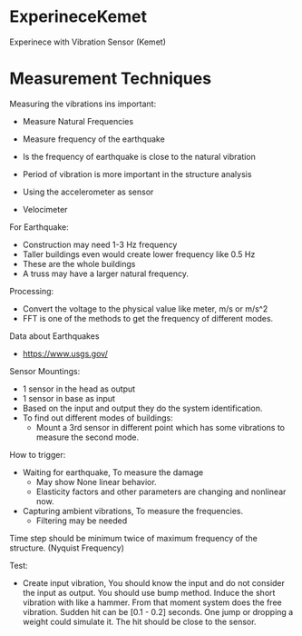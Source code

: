 # ExperineceKemet
Experinece with Vibration Sensor (Kemet)

# Measurement Techniques
Measuring the vibrations ins important:
- Measure Natural Frequencies
- Measure frequency of the earthquake
- Is the frequency of earthquake is close to the natural vibration
- Period of vibration is more important in the structure analysis

- Using the accelerometer as sensor
- Velocimeter

For Earthquake:
- Construction may need 1-3 Hz frequency
- Taller buildings even would create lower frequency like 0.5 Hz
- These are the whole buildings
- A truss may have a larger natural frequency.

Processing:
- Convert the voltage to the physical value like meter, m/s or m/s^2
- FFT is one of the methods to get the frequency of different modes.

Data about Earthquakes
- https://www.usgs.gov/


Sensor Mountings:
- 1 sensor in the head as output
- 1 sensor in base as input
- Based on the input and output they do the system identification.
- To find out different modes of buildings:
    - Mount a 3rd sensor in different point which has some vibrations to measure the second mode.

How to trigger:
- Waiting for earthquake, To measure the damage
    - May show None linear behavior.
    - Elasticity factors and other parameters are changing and nonlinear now.
- Capturing ambient vibrations, To measure the frequencies.
    - Filtering may be needed


Time step should be minimum twice of maximum frequency of the structure. (Nyquist Frequency)

Test:
- Create input vibration, You should know the input and do not consider the input as output.
You should use bump method. Induce the short vibration with like a hammer. From that moment system does the free 
vibration. Sudden hit can be [0.1 - 0.2] seconds. One jump or dropping a weight could simulate it.
The hit should be close to the sensor.

